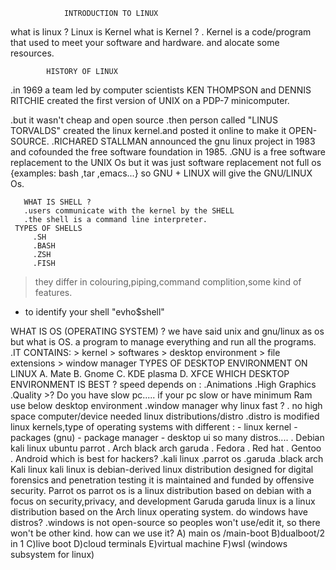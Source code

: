 ﻿                INTRODUCTION TO LINUX
what is linux ?
               Linux is Kernel
what is Kernel ?
      . Kernel is a code/program that used to meet your software and hardware.
          and alocate some resources.
     
            HISTORY OF LINUX 

.in 1969 a team led by computer scientists KEN THOMPSON and DENNIS RITCHIE created the first 
version of UNIX on a PDP-7 minicomputer.

.but it wasn't cheap and open source
.then person called "LINUS TORVALDS" created the linux kernel.and posted it online to make it 
OPEN-SOURCE.
.RICHARED STALLMAN announced the gnu linux project in 1983 and cofounded the free software
foundation in 1985.
.GNU is a free software replacement to the UNIX Os but it was just software replacement not full os 
{examples: bash ,tar ,emacs...}
so GNU + LINUX will give the GNU/LINUX Os.
      
       WHAT IS SHELL ?
       .users communicate with the kernel by the SHELL
       .the shell is a command line interpreter.
     TYPES OF SHELLS
         .SH
         .BASH
         .ZSH
         .FISH
> they differ in colouring,piping,command complition,some kind of features.
- to identify your shell "evho$shell"
   
WHAT IS OS (OPERATING SYSTEM) ?
    we have said unix and gnu/linux as os but what is OS.
a program to manage everything and run all the programs.
            .IT CONTAINS:
                >  kernel
                >  softwares
                >  desktop environment
                >  file extensions
                >  window manager
TYPES OF DESKTOP ENVIRONMENT ON LINUX
         A. Mate
         B. Gnome
         C. KDE plasma
         D. XFCE
WHICH DESKTOP ENVIRONMENT IS BEST ?
     speed depends on :
         .Animations
         .High Graphics
         .Quality
       >? Do you have slow pc.....
 if your pc slow or have minimum Ram
 use below desktop environment
        .window manager
why linux fast ?
    . no high space computer/device needed
   linux distributions/distro
.distro is modified linux kernels,type of operating systems with different :
        - linux kernel
        - packages (gnu)
        - package manager
        - desktop ui
so many distros....
        . Debian
             kali linux
             ubuntu
             parrot
        . Arch
             black
             arch
            garuda
     . Fedora
     . Red hat
     . Gentoo
     . Android
which is best for hackers?
      .kali linux
      .parrot os
      .garuda
      .black arch
Kali linux 
     kali linux is debian-derived linux distribution designed for digital forensics and penetration testing
it is maintained and funded by offensive security.
Parrot os 
   parrot os is a linux distribution based on debian with a focus on security,privacy, and development
Garuda
    garuda linux is a linux distribution based on the Arch linux operating system.
do windows have distros?
     .windows is not open-source so peoples won't use/edit it, so there won't be other kind.
how can we use it?
  A) main os /main-boot
  B)dualboot/2 in 1
  C)live boot
  D)cloud terminals
  E)virtual machine
  F)wsl   (windows subsystem for linux)
     
